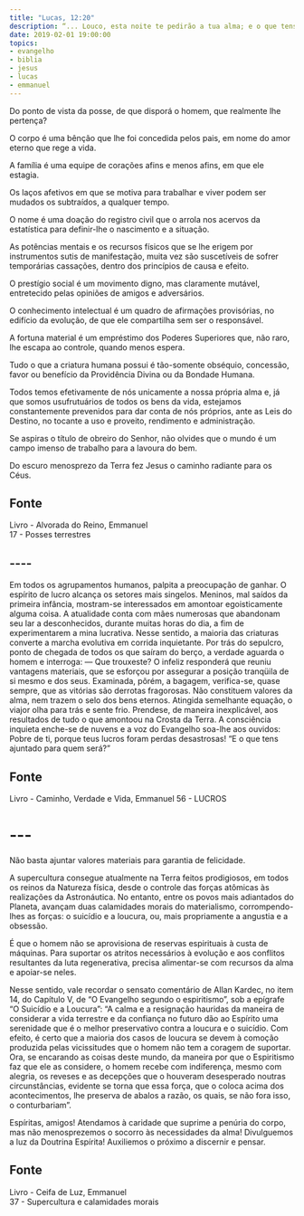 ```yaml
---
title: "Lucas, 12:20"
description: “... Louco, esta noite te pedirão a tua alma; e o que tens ajuntado para quem será?” - Jesus
date: 2019-02-01 19:00:00
topics: 
- evangelho
- biblia
- jesus
- lucas
- emmanuel
---
```


Do ponto de vista da posse, de que disporá o homem, que realmente lhe pertença?

O corpo é uma bênção que lhe foi concedida pelos pais, em nome do amor eterno
que rege a vida.

A família é uma equipe de corações afins e menos afins, em que ele estagia.

Os laços afetivos em que se motiva para trabalhar e viver podem ser mudados os
subtraídos, a qualquer tempo.

O nome é uma doação do registro civil que o arrola nos acervos da estatística
para definir-lhe o nascimento e a situação.

As potências mentais e os recursos físicos que se lhe erigem por instrumentos
sutis de manifestação, muita vez são suscetíveis de sofrer temporárias
cassações, dentro dos princípios de causa e efeito.

O prestígio social é um movimento digno, mas claramente mutável, entretecido
pelas opiniões de amigos e adversários.

O conhecimento intelectual é um quadro de afirmações provisórias, no edifício da
evolução, de que ele compartilha sem ser o responsável.

A fortuna material é um empréstimo dos Poderes Superiores que, não raro, lhe
escapa ao controle, quando menos espera.

Tudo o que a criatura humana possui é tão-somente obséquio, concessão, favor ou
benefício da Providência Divina ou da Bondade Humana.

Todos temos efetivamente de nós unicamente a nossa própria alma e, já que somos
usufrutuários de todos os bens da vida, estejamos constantemente prevenidos para
dar conta de nós próprios, ante as Leis do Destino, no tocante a uso e proveito,
rendimento e administração.

Se aspiras o título de obreiro do Senhor, não olvides que o mundo é um campo
imenso de trabalho para a lavoura do bem.

Do escuro menosprezo da Terra fez Jesus o caminho radiante para os Céus.


## Fonte
Livro - Alvorada do Reino, Emmanuel  
17 - Posses terrestres



## ----

Em todos os agrupamentos humanos, palpita a preocupação de ganhar. O
espírito de lucro alcança os setores mais singelos. Meninos, mal saídos da
primeira infância, mostram-se interessados em amontoar egoisticamente
alguma coisa. A atualidade conta com mães numerosas que abandonam seu
lar a desconhecidos, durante muitas horas do dia, a fim de experimentarem a
mina lucrativa. Nesse sentido, a maioria das criaturas converte a marcha
evolutiva em corrida inquietante.
Por trás do sepulcro, ponto de chegada de todos os que saíram do berço, a
verdade aguarda o homem e interroga:
— Que trouxeste?
O infeliz responderá que reuniu vantagens materiais, que se esforçou por
assegurar a posição tranqüila de si mesmo e dos seus.
Examinada, põrém, a bagagem, verifica-se, quase sempre, que as vitórias
são derrotas fragorosas. Não constituem valores da alma, nem trazem o selo
dos bens eternos.
Atingida semelhante equação, o viajor olha para trás e sente frio. Prendese, de maneira inexplicável, aos resultados de tudo o que amontoou na Crosta
da Terra. A consciência inquieta enche-se de nuvens e a voz do Evangelho
soa-lhe aos ouvidos: Pobre de ti, porque teus lucros foram perdas desastrosas!
“E o que tens ajuntado para quem será?”

## Fonte
Livro - Caminho, Verdade e Vida, Emmanuel
56 - LUCROS


# ---


Não basta ajuntar valores materiais para garantia de felicidade.

A supercultura consegue atualmente na Terra feitos prodigiosos, em todos os
reinos da Natureza física, desde o controle das forças atômicas às realizações
da Astronáutica. No entanto, entre os povos mais adiantados do Planeta, avançam
duas calamidades morais do materialismo, corrompendo-lhes as forças: o suicídio
e a loucura, ou, mais propriamente a angustia e a obsessão.

É que o homem não se aprovisiona de reservas espirituais à custa de máquinas.
Para suportar os atritos necessários à evolução e aos conflitos resultantes da
luta regenerativa, precisa alimentar-se com recursos da alma e apoiar-se neles.

Nesse sentido, vale recordar o sensato comentário de Allan Kardec, no item 14,
do Capítulo V, de “O Evangelho segundo o espiritismo”, sob a epígrafe “O
Suicídio e a Loucura”: “A calma e a resignação hauridas da maneira de considerar
a vida terrestre e da confiança no futuro dão ao Espírito uma serenidade que é o
melhor preservativo contra a loucura e o suicídio. Com efeito, é certo que a
maioria dos casos de loucura se devem à comoção produzida pelas vicissitudes que
o homem não tem a coragem de suportar. Ora, se encarando as coisas deste mundo,
da maneira por que o Espiritismo faz que ele as considere, o homem recebe com
indiferença, mesmo com alegria, os reveses e as decepções que o houveram
desesperado noutras circunstâncias, evidente se torna que essa força, que o
coloca acima dos acontecimentos, lhe preserva de abalos a razão, os quais, se
não fora isso, o conturbariam”.

Espíritas, amigos! Atendamos à caridade que suprime a penúria do corpo, mas não
menosprezemos o socorro às necessidades da alma! Divulguemos a luz da Doutrina
Espírita!  Auxiliemos o próximo a discernir e pensar.


## Fonte
Livro - Ceifa de Luz, Emmanuel  
37 - Supercultura e calamidades morais
